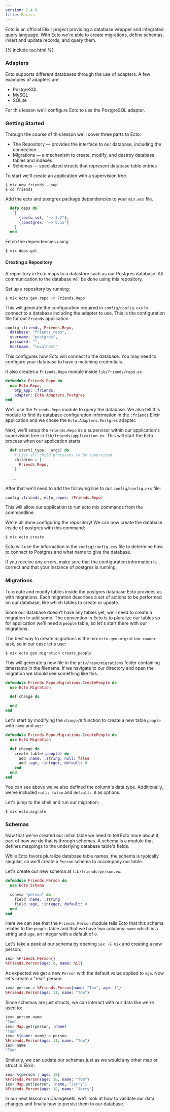 ```yaml
---
version: 2.4.0
title: Basics
---
```


Ecto is an official Elixir project providing a database wrapper and integrated query language. With Ecto we're able to create migrations, define schemas, insert and update records, and query them.

{% include toc.html %}

### Adapters

Ecto supports different databases through the use of adapters. A few examples of adapters are:

* PostgreSQL
* MySQL
* SQLite

For this lesson we'll configure Ecto to use the PostgreSQL adapter.

### Getting Started

Through the course of this lesson we'll cover three parts to Ecto:

* The Repository — provides the interface to our database, including the connection
* Migrations — a mechanism to create, modify, and destroy database tables and indexes
* Schemas — specialized structs that represent database table entries

To start we'll create an application with a supervision tree.

```shell
$ mix new friends --sup
$ cd friends
```

Add the ecto and postgrex package dependencies to your `mix.exs` file.

```elixir
  defp deps do
    [
      {:ecto_sql, "~> 3.2"},
      {:postgrex, "~> 0.15"}
    ]
  end
```

Fetch the dependencies using

```shell
$ mix deps.get
```

#### Creating a Repository

A repository in Ecto maps to a datastore such as our Postgres database.
All communication to the database will be done using this repository.

Set up a repository by running:

```shell
$ mix ecto.gen.repo -r Friends.Repo
```

This will generate the configuration required in `config/config.exs` to connect to a database including the adapter to use.
This is the configuration file for our `Friends` application

```elixir
config :friends, Friends.Repo,
  database: "friends_repo",
  username: "postgres",
  password: "",
  hostname: "localhost"
```

This configures how Ecto will connect to the database. You may need to configure your database to have a matching credentials.

It also creates a `Friends.Repo` module inside `lib/friends/repo.ex`

```elixir
defmodule Friends.Repo do
  use Ecto.Repo, 
    otp_app: :friends,
    adapter: Ecto.Adapters.Postgres
end
```

We'll use the `Friends.Repo` module to query the database. We also tell this module to find its database configuration information in the `:friends` Elixir application and we chose the `Ecto.Adapters.Postgres` adapter.

Next, we'll setup the `Friends.Repo` as a supervisor within our application's supervision tree in `lib/friends/application.ex`.
This will start the Ecto process when our application starts.

```elixir
  def start(_type, _args) do
    # List all child processes to be supervised
    children = [
      Friends.Repo,
    ]

  ...
```

After that we'll need to add the following line to our `config/config.exs` file:

```elixir
config :friends, ecto_repos: [Friends.Repo]
```

This will allow our application to run ecto mix commands from the commandline.

We're all done configuring the repository!
We can now create the database inside of postgres with this command:

```shell
$ mix ecto.create
```

Ecto will use the information in the `config/config.exs` file to determine how to connect to Postgres and what name to give the database.

If you receive any errors, make sure that the configuration information is correct and that your instance of postgres is running.

### Migrations

To create and modify tables inside the postgres database Ecto provides us with migrations.
Each migration describes a set of actions to be performed on our database, like which tables to create or update.

Since our database doesn't have any tables yet, we'll need to create a migration to add some.
The convention in Ecto is to pluralize our tables so for application we'll need a `people` table, so let's start there with our migrations.

The best way to create migrations is the mix `ecto.gen.migration <name>` task, so in our case let's use:

```shell
$ mix ecto.gen.migration create_people
```

This will generate a new file in the `priv/repo/migrations` folder containing timestamp in the filename.
If we navigate to our directory and open the migration we should see something like this:

```elixir
defmodule Friends.Repo.Migrations.CreatePeople do
  use Ecto.Migration

  def change do

  end
end
```

Let's start by modifying the `change/0` function to create a new table `people` with `name` and `age`:

```elixir
defmodule Friends.Repo.Migrations.CreatePeople do
  use Ecto.Migration

  def change do
    create table(:people) do
      add :name, :string, null: false
      add :age, :integer, default: 0
    end
  end
end
```

You can see above we've also defined the column's data type.
Additionally, we've included `null: false` and `default: 0` as options.

Let's jump to the shell and run our migration:

```shell
$ mix ecto.migrate
```

### Schemas

Now that we've created our initial table we need to tell Ecto more about it, part of how we do that is through schemas.
A schema is a module that defines mappings to the underlying database table's fields.

While Ecto favors pluralize database table names, the schema is typically singular, so we'll create a `Person` schema to accompany our table.

Let's create our new schema at `lib/friends/person.ex`:

```elixir
defmodule Friends.Person do
  use Ecto.Schema

  schema "person" do
    field :name, :string
    field :age, :integer, default: 0
  end
end
```

Here we can see that the `Friends.Person` module tells Ecto that this schema relates to the `people` table and that we have two columns: `name` which is a string and `age`, an integer with a default of `0`.

Let's take a peek at our schema by opening `iex -S mix` and creating a new person:

```elixir
iex> %Friends.Person{}
%Friends.Person{age: 0, name: nil}
```

As expected we get a new `Person` with the default value applied to `age`.
Now let's create a "real" person:

```elixir
iex> person = %Friends.Person{name: "Tom", age: 11}
%Friends.Person{age: 11, name: "Tom"}
```

Since schemas are just structs, we can interact with our data like we're used to:

```elixir
iex> person.name
"Tom"
iex> Map.get(person, :name)
"Tom"
iex> %{name: name} = person
%Friends.Person{age: 11, name: "Tom"}
iex> name
"Tom"
```

Similarly, we can update our schemas just as we would any other map or struct in Elixir:

```elixir
iex> %{person | age: 18}
%Friends.Person{age: 18, name: "Tom"}
iex> Map.put(person, :name, "Jerry")
%Friends.Person{age: 18, name: "Jerry"}
```

In our next lesson on Changesets, we'll look at how to validate our data changes and finally how to persist them to
our database.
